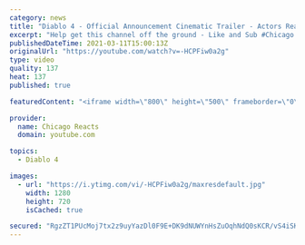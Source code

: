 ```yaml
---
category: news
title: "Diablo 4 - Official Announcement Cinematic Trailer - Actors React"
excerpt: "Help get this channel off the ground - Like and Sub #Chicago #Blind #React."
publishedDateTime: 2021-03-11T15:00:13Z
originalUrl: "https://youtube.com/watch?v=-HCPFiw0a2g"
type: video
quality: 137
heat: 137
published: true

featuredContent: "<iframe width=\"800\" height=\"500\" frameborder=\"0\" src=\"https://www.youtube.com/embed/-HCPFiw0a2g\" allow=\"accelerometer; autoplay; encrypted-media; gyroscope; picture-in-picture\" allowfullscreen></iframe>"

provider:
  name: Chicago Reacts
  domain: youtube.com

topics:
  - Diablo 4

images:
  - url: "https://i.ytimg.com/vi/-HCPFiw0a2g/maxresdefault.jpg"
    width: 1280
    height: 720
    isCached: true

secured: "RgzZT1PUcMoj7tx2z9uyYazDl0F9E+DK9dNUWYnHsZuOqhNdQ0sKCR/vS4iSKfAbn+vHTagf8eHiUvJxERR364wd5emnGJkZeKLhypesvGc7f1J4V9QipvFS4gtaydEvdZ4Loqojud8mXDt3LR0MpYJMdR2Lqg3FuzJ6NKhdvOMKnmYoA4pkSV1BpzXVWiyAJZNNsCPjyVg3yMxYIaRtag6ovGZq/Ew2VLb1lk4GamataYwTQgonMDkMfxUOoWauQ+0z6vf7ku2RxXcjePLVevU3x8/IUZm0BeNCdqr3UCwiZSgQaz7+67K16RIxbeEjMjceC1Mzwdr40DrClkSfV+pEeuGDz+F/YkHD5YGm0h6hgtDokVq+TsU9qie9q8gZnnN8c7G3BjPlJHsuMGVYyvBB7I37+B+7EjRLFxnj145fK5uYwJKnHX2+hZ7uJ53r;xt2HHWp67x1e7apRuK6MRA=="
---
```


